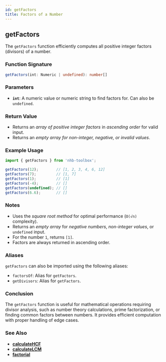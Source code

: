 ```yaml
---
id: getFactors
title: Factors of a Number
---
```


## getFactors

The `getFactors` function efficiently computes all positive integer factors (divisors) of a number.

### Function Signature

```typescript
getFactors(int: Numeric | undefined): number[]
```

### Parameters

- **`int`**: A numeric value or numeric string to find factors for. Can also be `undefined`.

### Return Value

- Returns an *array of positive integer factors* in *ascending order* for valid input.
- Returns an *empty array for non-integer, negative, or invalid values*.

### Example Usage

```typescript
import { getFactors } from 'nhb-toolbox';

getFactors(12);        // [1, 2, 3, 4, 6, 12]
getFactors(7);         // [1, 7]
getFactors(1);         // [1]
getFactors(-4);        // []
getFactors(undefined); // []
getFactors(6.6);       // []
```

### Notes

- Uses the *square root method* for optimal performance (`O(√n)` complexity).
- Returns an *empty array* for *negative numbers*, *non-integer values*, or `undefined` input.
- For the number `1`, returns `[1]`.
- Factors are always returned in ascending order.

### Aliases

`getFactors` can also be imported using the following aliases:

- `factorsOf`: Alias for `getFactors`.
- `getDivisors`: Alias for `getFactors`.

### Conclusion

The `getFactors` function is useful for mathematical operations requiring divisor analysis, such as number theory calculations, prime factorization, or finding common factors between numbers. It provides efficient computation with proper handling of edge cases.

### See Also

- [**calculateHCF**](calculateHCF)
- [**calculateLCM**](calculateLCM)
- [**factorial**](factorial)
